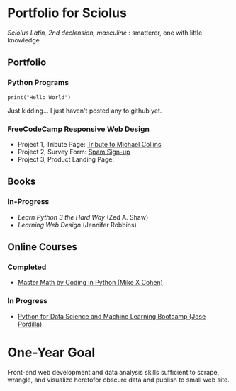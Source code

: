 # Portfolio for Sciolus
*Sciolus* _Latin, 2nd declension, masculine_ : smatterer, one with little knowledge

## Portfolio
### Python Programs
```print("Hello World")```

Just kidding... I just haven't posted any to github yet.

### FreeCodeCamp Responsive Web Design

- Project 1, Tribute Page: [Tribute to Michael Collins](https://codepen.io/sciolus/pen/rNxKNgG)
- Project 2, Survey Form: [Spam Sign-up](https://codepen.io/sciolus/pen/bGEZpMy)
- Project 3, Product Landing Page: <under construction>

## Books
### In-Progress
- _Learn Python 3 the Hard Way_ (Zed A. Shaw)
- _Learning Web Design_ (Jennifer Robbins)

## Online Courses
### Completed
- [Master Math by Coding in Python (Mike X Cohen)](https://www.udemy.com/course/math-with-python/)
### In Progress
- [Python for Data Science and Machine Learning Bootcamp (Jose Pordilla)](https://www.udemy.com/course/python-for-data-science-and-machine-learning-bootcamp/)

# One-Year Goal
Front-end web development and data analysis skills sufficient to scrape, wrangle, and visualize heretofor obscure data and publish to small web site.
